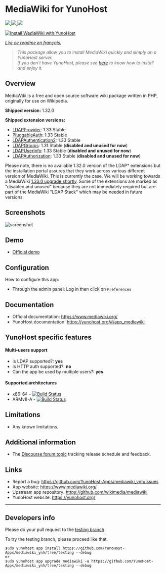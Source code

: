 # MediaWiki for YunoHost

[
![](https://dash.yunohost.org/integration/mediawiki.svg)
![](https://ci-apps.yunohost.org/ci/badges/mediawiki.status.svg)
![](https://ci-apps.yunohost.org/ci/badges/mediawiki.maintain.svg)
](https://dash.yunohost.org/appci/app/mediawiki) 

[![Install WediaWiki with YunoHost](https://install-app.yunohost.org/install-with-yunohost.png)](https://install-app.yunohost.org/?app=mediawiki)

*[Lire ce readme en français.](./README_fr.md)*

> *This package allow you to install MediaWiki quickly and simply on a YunoHost server.  
If you don't have YunoHost, please see [here](https://yunohost.org/#/install) to know how to install and enjoy it.*

## Overview

MediaWiki is a free and open source software wiki package written in PHP, originally for use on Wikipedia.

**Shipped version:** 1.32.0

**Shipped extension versions:**
  * [LDAPProvider](https://www.mediawiki.org/wiki/Extension:LDAPProvider): 1.33 Stable
  * [PluggableAuth](https://www.mediawiki.org/wiki/Extension:PluggableAuth): 1.33 Stable
  * [LDAPAuthentication2](https://www.mediawiki.org/wiki/Extension:LDAPAuthentication2): 1.33 Stable
  * [LDAPGroups](https://www.mediawiki.org/wiki/Extension:LDAPGroups): 1.31 Stable (**disabled and unused for now**)
  * [LDAPUserInfo](https://www.mediawiki.org/wiki/Extension:LDAPUserInfo): 1.33 Stable (**disabled and unused for now**)
  * [LDAPAuthorization](https://www.mediawiki.org/wiki/Extension:LDAPAuthorization): 1.33 Stable (**disabled and unused for now**)

Please note, there is no available 1.32.0 version of the LDAP* extensions but the installation portal assures that they work across various different version of MediaWiki. This is currently the case. We will be working towards a MediaWiki [1.33.0 upgrade shortly](https://github.com/YunoHost-Apps/mediawiki_ynh/issues/4). Some of the extensions are marked as "disabled and unused" because they are not immediately required but are part of the MediaWiki "LDAP Stack" which may be needed in future versions.

## Screenshots

![screenshot](sources/images/screenshot.png)

## Demo

* [Official demo](https://www.mediawiki.org/wiki/Project:Sandbox)

## Configuration

How to configure this app:

 * Through the admin panel: Log in then click on `Preferences`

## Documentation

 * Official documentation: https://www.mediawiki.org/
 * YunoHost documentation: https://yunohost.org/#/app_mediawiki

## YunoHost specific features

#### Multi-users support

* Is LDAP supported?: **yes**
* Is HTTP auth supported?: **no**
* Can the app be used by multiple users?: **yes**

#### Supported architectures

* x86-64 - [![Build Status](https://ci-apps.yunohost.org/ci/logs/mediawiki%20%28Apps%29.svg)](https://ci-apps.yunohost.org/ci/apps/mediawiki/)
* ARMv8-A - [![Build Status](https://ci-apps-arm.yunohost.org/ci/logs/mediawiki%20%28Apps%29.svg)](https://ci-apps-arm.yunohost.org/ci/apps/mediawiki/)

## Limitations

* Any known limitations.

## Additional information

* The [Discourse forum topic](https://forum.yunohost.org/t/community-app-mediawiki-free-software-wiki-package-wikipedia/8588) tracking release schedule and feedback.

## Links

 * Report a bug: https://github.com/YunoHost-Apps/mediawiki_ynh/issues
 * App website: https://www.mediawiki.org/
 * Upstream app repository: https://github.com/wikimedia/mediawiki
 * YunoHost website: https://yunohost.org/

---

Developers info
----------------

Please do your pull request to the [testing branch](https://github.com/YunoHost-Apps/mediawiki_ynh/tree/testing).

To try the testing branch, please proceed like that.
```
sudo yunohost app install https://github.com/YunoHost-Apps/mediawiki_ynh/tree/testing --debug
or
sudo yunohost app upgrade mediawiki -u https://github.com/YunoHost-Apps/mediawiki_ynh/tree/testing --debug
```
